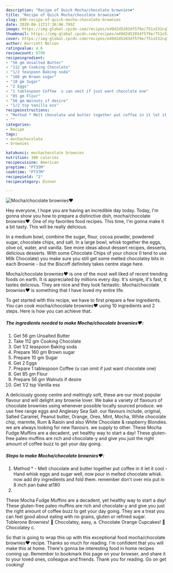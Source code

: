```yaml
---
description: "Recipe of Quick Mocha/chocolate brownies❤️"
title: "Recipe of Quick Mocha/chocolate brownies❤️"
slug: 890-recipe-of-quick-mocha-chocolate-brownies
date: 2020-06-11T17:36:06.795Z
image: https://img-global.cpcdn.com/recipes/e49d2d5203df579e/751x532cq70/mochachocolate-brownies❤️-recipe-main-photo.jpg
thumbnail: https://img-global.cpcdn.com/recipes/e49d2d5203df579e/751x532cq70/mochachocolate-brownies❤️-recipe-main-photo.jpg
cover: https://img-global.cpcdn.com/recipes/e49d2d5203df579e/751x532cq70/mochachocolate-brownies❤️-recipe-main-photo.jpg
author: Harriett Nelson
ratingvalue: 4.6
reviewcount: 6799
recipeingredient:
- "56 gm Unsalted Butter"
- "112 gm Cooking Chocolate"
- "1/2 teaspoon Baking soda"
- "160 gm Brown sugar"
- "10 gm Sugar"
- "2 Eggs"
- "1 tablespoon Coffee  u can omit if just want chocolate one"
- "85 gm Flour"
- "56 gm Walnuts if desire"
- "1/2 tsp Vanilla ess"
recipeinstructions:
- "Method * Melt chocolate and butter together put coffee in it let it cool  Hand whisk eggs and sugar well, now pour in melted chocolate whisk. now add dry ingredients and fold them. remember don&#39;t over mix put in 8 inch pan bake at180"
- ""
categories:
- Recipe
tags:
- mochachocolate
- brownies

katakunci: mochachocolate brownies 
nutrition: 300 calories
recipecuisine: American
preptime: "PT35M"
cooktime: "PT37M"
recipeyield: "2"
recipecategory: Dinner

---
```



![Mocha/chocolate brownies❤️](https://img-global.cpcdn.com/recipes/e49d2d5203df579e/751x532cq70/mochachocolate-brownies❤️-recipe-main-photo.jpg)

Hey everyone, I hope you are having an incredible day today. Today, I'm gonna show you how to prepare a distinctive dish, mocha/chocolate brownies❤️. One of my favorites food recipes. This time, I'm gonna make it a bit tasty. This will be really delicious.

In a medium bowl, combine the sugar, flour, cocoa powder, powdered sugar, chocolate chips, and salt. In a large bowl, whisk together the eggs, olive oil, water, and vanilla. See more ideas about dessert recipes, desserts, delicious desserts. With some Chocolate Chips of your choice (I tend to use Milk Chocolate) you make sure you still get some melted chocolatey bits in each Brownie - but the Biscoff definitely takes centre stage here.

Mocha/chocolate brownies❤️ is one of the most well liked of recent trending foods on earth. It is appreciated by millions every day. It's simple, it's fast, it tastes delicious. They are nice and they look fantastic. Mocha/chocolate brownies❤️ is something that I have loved my entire life.


To get started with this recipe, we have to first prepare a few ingredients. You can cook mocha/chocolate brownies❤️ using 10 ingredients and 2 steps. Here is how you can achieve that.

<!--inarticleads1-->

##### The ingredients needed to make Mocha/chocolate brownies❤️:

1. Get 56 gm Unsalted Butter
1. Take 112 gm Cooking Chocolate
1. Get 1/2 teaspoon Baking soda
1. Prepare 160 gm Brown sugar
1. Prepare 10 gm Sugar
1. Get 2 Eggs
1. Prepare 1 tablespoon Coffee  (u can omit if just want chocolate one)
1. Get 85 gm Flour
1. Prepare 56 gm Walnuts if desire
1. Get 1/2 tsp Vanilla ess


A deliciously gooey centre and meltingly soft, these are our most popular flavour and will delight any brownie lover. We bake a variety of flavours of chocolate brownies using whenever possible locally sourced produce. we use free range eggs and Anglesey Sea Salt. our flavours include, original, Salted Caramel, Peanut butter, Orange, Oreo, Mint, Mocha, White chocolate chip, marmite, Rum &amp; Raisin and also White Chocolate &amp; raspberry Blondies. we are always looking for new flavours. we supply to other. These Mocha Fudge Muffins are a decadent, yet healthy way to start a day! These gluten-free paleo muffins are rich and chocolate-y and give you just the right amount of coffee buzz to get your day going. 

<!--inarticleads2-->

##### Steps to make Mocha/chocolate brownies❤️:

1. Method * - Melt chocolate and butter together put coffee in it let it cool  - Hand whisk eggs and sugar well, now pour in melted chocolate whisk. now add dry ingredients and fold them. remember don&#39;t over mix put in 8 inch pan bake at180
1. 


These Mocha Fudge Muffins are a decadent, yet healthy way to start a day! These gluten-free paleo muffins are rich and chocolate-y and give you just the right amount of coffee buzz to get your day going. They are a treat you can feel good about eating with no grains, gluten or refined sugar. Toblerone Brownies! ️🍫 Chocolatey, easy, a. Chocolate Orange Cupcakes! ️🧡 Chocolatey c. 

So that is going to wrap this up with this exceptional food mocha/chocolate brownies❤️ recipe. Thanks so much for reading. I'm confident that you will make this at home. There's gonna be interesting food in home recipes coming up. Remember to bookmark this page on your browser, and share it to your loved ones, colleague and friends. Thank you for reading. Go on get cooking!
